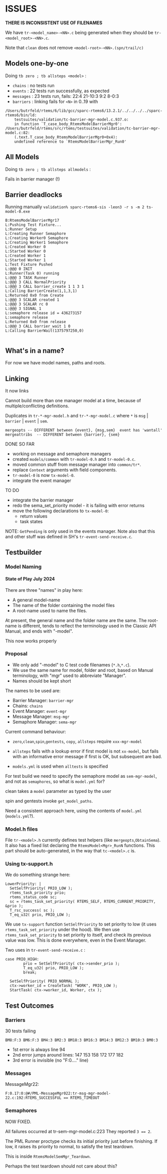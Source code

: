 # ISSUES


**THERE IS INCONSISTENT USE OF FILENAMES**

We have `tr-<model_name>-<NN>.c` 
being generated when they should be `tr-<model_root>-<NN>.c`.

Note that `clean` does not remove `<model-root>-<NN>.(spn/trail/c)`


## Models one-by-one

Doing `tb zero ; tb allsteps <model>` :

 * `chains` : no tests run
 * `events` : 22 tests run successfully, as expected
 * `messages` : 23 tests run, fails: 22:4 21-10:3 9:2 8-0:3 
 * `barriers` : linking fails for `<N>` in 0..19 with  

```
/Users/butrfeld/rtems/6/lib/gcc/sparc-rtems6/13.2.1/../../../../sparc-rtems6/bin/ld: 
    testsuites/validation/tc-barrier-mgr-model.c.937.o: 
    in function `T_case_body_RtemsModelBarrierMgr0':
/Users/butrfeld/rtems/src/rtems/testsuites/validation/tc-barrier-mgr-model.c:82:
    (.text.T_case_body_RtemsModelBarrierMgr0+0x4): 
    undefined reference to `RtemsModelBarrierMgr_Run0'
```

## All Models
 
Doing `tb zero ; tb allsteps allmodels` :

Fails in barrier manager (!)


## Barrier deadlocks

Running manually
`validation% sparc-rtems6-sis -leon3 -r s -m 2 ts-model-0.exe`
```
B:RtemsModelBarrierMgr17
L:Pushing Test Fixture...
L:Runner Setup
L:Creating Runner Semaphore
L:Creating Worker0 Semaphore
L:Creating Worker1 Semaphore
L:Created Worker 0
L:Started Worker 0
L:Created Worker 1
L:Started Worker 1
L:Test Fixture Pushed
L:@@@ 0 INIT
L:Runner(Task 0) running
L:@@@ 3 TASK Runner
L:@@@ 3 CALL NormalPriority
L:@@@ 3 CALL barrier_create 1 1 3 1
L:Calling BarrierCreate(1,1,3,1)
L:Returned 0x0 from Create
L:@@@ 3 SCALAR created 1
L:@@@ 3 SCALAR rc 0
L:@@@ 3 SIGNAL 1
L:semaphore release id = 436273157
L:semaphore release
L:Returned 0x0 from release
L:@@@ 3 CALL barrier_wait 1 0
L:Calling BarrierWait(1375797250,0)


```

## What's in a name?

For now we have model names, paths and roots.

## Linking


It now links

Cannot build more than one manager model at a time, because of multiple/conflicting definitions.

Duplicates in `tr-*-mgr-model.h` and `tr-*-mgr-model.c` 
where `*` is `msg` | `barrier` | `event` | `sem`.

```
mergeopts -- DIFFERENT between {event}, {msg,sem}  event has 'wantall'
mergeattribs  -- DIFFERENT between {barrier}, {sem}
```

DONE SO FAR

* working on message and semaphore managers
* created `models/common` with `tr-model-0.h` and `tr-model-0.c`.
* moved common stuff from message manager into `common/tr*`.
* replace `Context` arguments with field components.
* `tr-model-0` is now `tx-model-0`.
* integrate the event manager

TO DO

* integrate the barrier manager
* redo the sema_set_priority model - it is failing with error returns
* move the following declarations to `tx-model-0`:
  -  return values
  -  task states

NOTE: `GetPending` is only used in the events manager.
Note also that this and other stuff was defined 
in SH's `tr-event-send-receive.c`.

## Testbuilder

### Model Naming

#### State of Play July 2024

There are three "names" in play here:

 * A general model-name  
 * The name of the folder containing the model files
 * A root-name used to name the files.

 At present, the general name and the folder name are the same.
 The root-name is different, 
 tends to reflect the terminology used in the Classic API Manual,
 and ends with "-model".

 This now works properly

### Proposal

 * We only add "-model" to C test code filenames (`*.h`,`*.c`).
 * We use the same name for model, folder and root,
   based on Manual terminology, with "mgr" used to abbreviate "Manager". 
 * Names should be kept short

The names to be used are:

 * Barrier Manager: `barrier-mgr`
 * Chains: `chains`
 * Event Manager: `event-mgr`
 * Message Manager: `msg-mgr`
 * Semaphore Manager: `sema-mgr`



Current command behaviour:
 
 * `zero`,`clean`,`spin`,`gentests`, `copy`, `allsteps` require `xxx-mgr-model`

 * `allsteps` fails with a lookup error if first model is not `xx-model`,
    but fails with an informative error message if first is OK, 
    but subsequent are bad.

 * `models.yml` is used when `alltests` is specified
 

For test build we need to specify the semaphore model as `sem-mgr-model`,
and not as `semaphores`, so what is `model.yml` for?

clean takes a `model` parameter as typed by the user

spin and gentests invoke `get_model_paths`.

Need a consistent approach here, using the contents of `model.yml` (`models.yml`?).

### Model.h files

File `tr-<model>.h` currently defines test helpers 
(like `mergeopts`,`ObtainSema`).
It also has a fixed list declaring the `RtemsModel<Mgr>_RunN` functions.
This part should be auto-generated, in the way that `tc-<model>.c` is.


### Using tx-support.h

We do something strange here:

```
LowerPriority: |
  SetSelfPriority( PRIO_LOW );
  rtems_task_priority prio;
  rtems_status_code sc;
  sc = rtems_task_set_priority( RTEMS_SELF, RTEMS_CURRENT_PRIORITY, &prio );
  T_rsc_success( sc );
  T_eq_u32( prio, PRIO_LOW );
```

We use `tx-support` function `SetSelfPriority` to set priority to low
(it uses `rtems_task_set_priority` under the hood).
We then use `rtems_task_set_priority` to set priority to itself,
and check its previous value was low.
This is done everywhere, even in the Event Manager.

Two uses in `tr-event-send-receive.c` :

```
case PRIO_HIGH:
        prio = SetSelfPriority( ctx->sender_prio );
        T_eq_u32( prio, PRIO_LOW );
        break;

  SetSelfPriority( PRIO_NORMAL );
  ctx->worker_id = CreateTask( "WORK", PRIO_LOW );
  StartTask( ctx->worker_id, Worker, ctx );        
```


## Test Outcomes

###  Barriers

30 tests failing 

```
BM8:F:3 BM6:F:3 BM4:3 BM2:3 BM18:3 BM16:3 BM14:3 BM12:3 BM10:3 BM0:3
```

* 1st error is always line 94
* 2nd error jumps around lines: 147 153 158 172 177 182
* 3rd  error is invisible (no "F:0...." line)

### Messages

MessageMgr22:
```
F:0.17:0:@#/PML-MessageMgr022:tr-msg-mgr-model-22.c:192:RTEMS_SUCCESSFUL == RTEMS_TIMEOUT
```


### Semaphores

NOW FIXED.

All failures occurred at tr-sem-mgr-model.c:223 
They reported `3 == 2`.


The PML Runner proctype checks its initial priority just before finishing.
If low, it raises its priority to normal, to satisfy the test teardown.

This is inside `RtemsModelSemMgr_Teardown`.

Perhaps the test teardown should not care about this?

